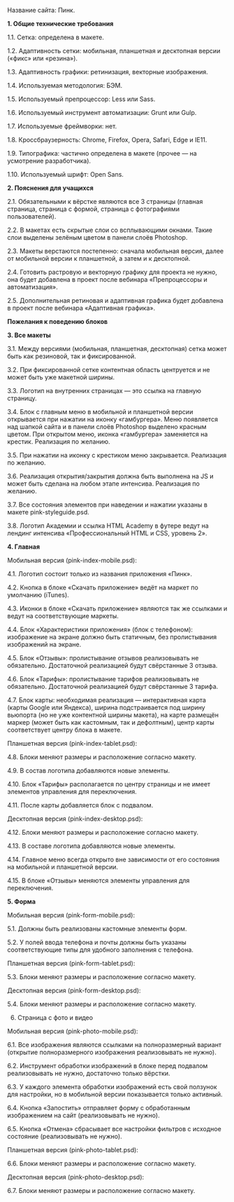 Название сайта: Пинк.

**1. Общие технические требования**

1.1. Сетка: определена в макете.

1.2. Адаптивность сетки: мобильная, планшетная и десктопная версии («фикс» или «резина»).

1.3. Адаптивность графики: ретинизация, векторные изображения.

1.4. Используемая методология: БЭМ.

1.5. Используемый препроцессор: Less или Sass.

1.6. Используемый инструмент автоматизации: Grunt или Gulp.

1.7. Используемые фреймворки: нет.

1.8. Кроссбраузерность: Chrome, Firefox, Opera, Safari, Edge и IE11.

1.9. Типографика: частично определена в макете (прочее — на усмотрение разработчика).

1.10. Используемый шрифт: Open Sans.

**2. Пояснения для учащихся**

2.1. Обязательными к вёрстке являются все 3 страницы (главная страница, страница с формой, страница с фотографиями пользователей).

2.2. В макетах есть скрытые слои со всплывающими окнами. Такие слои выделены зелёным цветом в панели слоёв Photoshop.

2.3. Макеты верстаются постепенно: сначала мобильная версия, далее от мобильной версии к планшетной, а затем и к десктопной.

2.4. Готовить растровую и векторную графику для проекта не нужно, она будет добавлена в проект после вебинара «Препроцессоры и автоматизация».

2.5. Дополнительная ретиновая и адаптивная графика будет добавлена в проект после вебинара «Адаптивная графика».

**Пожелания к поведению блоков**

**3. Все макеты**

3.1. Между версиями (мобильная, планшетная, десктопная) сетка может быть как резиновой, так и фиксированной.

3.2. При фиксированной сетке контентная область центруется и не может быть уже макетной ширины.

3.3. Логотип на внутренних страницах — это ссылка на главную страницу.

3.4. Блок с главным меню в мобильной и планшетной версии открывается при нажатии на иконку «гамбургера». Меню появляется над шапкой сайта и в панели слоёв Photoshop выделено красным цветом. При открытом меню, иконка «гамбургера» заменяется на крестик. Реализация по желанию.

3.5. При нажатии на иконку с крестиком меню закрывается. Реализация по желанию.

3.6. Реализация открытия/закрытия должна быть выполнена на JS и может быть сделана на любом этапе интенсива. Реализация по желанию.

3.7. Все состояния элементов при наведении и нажатии указаны в макете pink-styleguide.psd.

3.8. Логотип Академии и ссылка HTML Academy в футере ведут на лендинг интенсива «Профессиональный HTML и CSS, уровень 2».

**4. Главная**

Мобильная версия (pink-index-mobile.psd):

4.1. Логотип состоит только из названия приложения «Пинк».

4.2. Кнопка в блоке «Скачать приложение» ведёт на маркет по умолчанию (iTunes).

4.3. Иконки в блоке «Скачать приложение» являются так же ссылками и ведут на соответствующие маркеты.

4.4. Блок «Характеристики приложения» (блок с телефоном): изображение на экране должно быть статичным, без пролистывания изображений на экране.

4.5. Блок «Отзывы»: пролистывание отзывов реализовывать не обязательно. Достаточной реализацией будут свёрстанные 3 отзыва.

4.6. Блок «Тарифы»: пролистывание тарифов реализовывать не обязательно. Достаточной реализацией будут свёрстанные 3 тарифа.

4.7. Блок карты: необходимая реализация — интерактивная карта (карты Google или Яндекса), ширина подстраивается под ширину вьюпорта (но не уже контентной ширины макета), на карте размещён маркер (может быть как кастомным, так и дефолтным), центр карты соответствует центру блока в макете.

Планшетная версия (pink-index-tablet.psd):

4.8. Блоки меняют размеры и расположение согласно макету.

4.9. В состав логотипа добавляются новые элементы.

4.10. Блок «Тарифы» располагается по центру страницы и не имеет элементов управления для переключения.

4.11. После карты добавляется блок с подвалом.

Десктопная версия (pink-index-desktop.psd):

4.12. Блоки меняют размеры и расположение согласно макету.

4.13. В составе логотипа добавляются новые элементы.

4.14. Главное меню всегда открыто вне зависимости от его состояния на мобильной и планшетной версии.

4.15. В блоке «Отзывы» меняются элементы управления для переключения.

**5. Форма**

Мобильная версия (pink-form-mobile.psd):

5.1. Должны быть реализованы кастомные элементы форм.

5.2. У полей ввода телефона и почты должны быть указаны соответствующие типы для удобного заполнения с телефона.

Планшетная версия (pink-form-tablet.psd):

5.3. Блоки меняют размеры и расположение согласно макету.

Десктопная версия (pink-form-desktop.psd):

5.4. Блоки меняют размеры и расположение согласно макету.

6. Страница с фото и видео

Мобильная версия (pink-photo-mobile.psd):

6.1. Все изображения являются ссылками на полноразмерный вариант (открытие полноразмерного изображения реализовывать не нужно).

6.2. Инструмент обработки изображений в блоке перед подвалом реализовывать не нужно, достаточно только вёрстки.

6.3. У каждого элемента обработки изображений есть свой ползунок для настройки, но в мобильной версии показывается только активный.

6.4. Кнопка «Запостить» отправляет форму с обработанным изображением на сайт (реализовывать не нужно).

6.5. Кнопка «Отмена» сбрасывает все настройки фильтров с исходное состояние (реализовывать не нужно).

Планшетная версия (pink-photo-tablet.psd):

6.6. Блоки меняют размеры и расположение согласно макету.

Десктопная версия (pink-photo-desktop.psd):

6.7. Блоки меняют размеры и расположение согласно макету.

